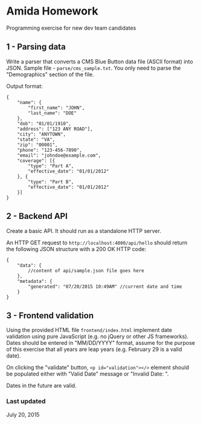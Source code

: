 # Amida Homework
Programming exercise for new dev team candidates



## 1 - Parsing data

Write a parser that converts a CMS Blue Button data file (ASCII format) into JSON.
Sample file - `parse/cms_sample.txt`. You only need to parse the "Demographics" section of the file.

Output format:

```
{
    "name": {
        "first_name": "JOHN",
        "last_name": "DOE"
    },
    "dob": "01/01/1910",
    "address": ["123 ANY ROAD"],
    "city": "ANYTOWN",
    "state": "VA",
    "zip": "00001",
    "phone": "123-456-7890",
    "email": "johndoe@example.com",
    "coverage": [{
        "type": "Part A",
        "effective_date": "01/01/2012"
    }, {
        "type": "Part B",
        "effective_date": "01/01/2012"
    }]
}
```

## 2 - Backend API

Create a basic API. It should run as a standalone HTTP server.

An HTTP GET request to `http://localhost:4000/api/hello` should return the following JSON structure with a 200 OK HTTP code:

```
{
    "data": {
    	//content of api/sample.json file goes here
    },
    "metadata": {
        "generated": "07/20/2015 10:49AM" //current date and time
    }
}
```

## 3 - Frontend validation

Using the provided HTML file `frontend/index.html` implement date validation using pure JavaScript (e.g. no jQuery or other JS frameworks). Dates should be entered in "MM/DD/YYYY" format, assume for the purpose of this exercise that all years are leap years (e.g. February 29 is a valid date).

On clicking the "validate" button, `<p id="validation"></>` element should be populated either with "Valid Date" message or "Invalid Date: <some description of the problem>".

Dates in the future are valid.


### Last updated
July 20, 2015

